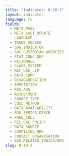 ```yaml
---
title: "Indicator: 8-10-2"
layout: indicator
language: ru
fields:
  - META_PAGE
  - META_LAST_UPDATE
  - LANGUAGE
  - TRANS_SOURCE
  - SDG_INDICATOR
  - SDG_CUSTODIAN_AGENCIES
  - STAT_CONC_DEF
  - RATIONALE
  - CLASS_SYSTEM
  - REC_USE_LIM
  - DATA_COMP
  - DISAGGREGATION
  - IMPUTATION
  - REG_AGG
  - ADJUSTMENT
  - SOURCE_TYPE
  - COLL_METHOD
  - DATA_AVAILABILITY
  - SDG_SERIES_DESCR
  - FREQ_COLL
  - REL_CAL_POLICY
  - DATA_SOURCE
  - COMPILING_ORG
  - CONTACT_ORGANISATION
  - SDG_RELATED_INDICATORS
slug: 8-10-2
---
```

